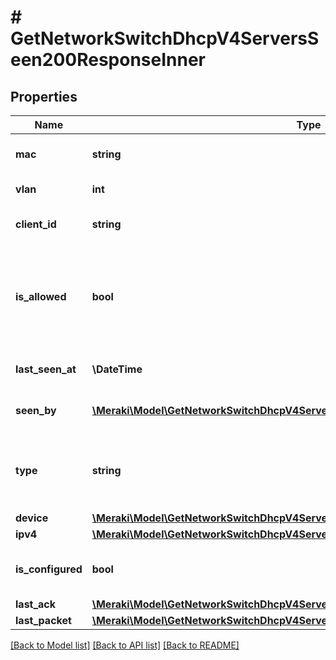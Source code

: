 # # GetNetworkSwitchDhcpV4ServersSeen200ResponseInner

## Properties

Name | Type | Description | Notes
------------ | ------------- | ------------- | -------------
**mac** | **string** | Mac address of the server. | [optional]
**vlan** | **int** | Vlan id of the server. | [optional]
**client_id** | **string** | Client id of the server if available. | [optional]
**is_allowed** | **bool** | Whether the server is allowed or blocked. Always true for configured servers. | [optional]
**last_seen_at** | **\DateTime** | Last time the server was seen. | [optional]
**seen_by** | [**\Meraki\Model\GetNetworkSwitchDhcpV4ServersSeen200ResponseInnerSeenByInner[]**](GetNetworkSwitchDhcpV4ServersSeen200ResponseInnerSeenByInner.md) | Devices that saw the server. | [optional]
**type** | **string** | server type. Can be a &#39;device&#39;, &#39;stack&#39;, or &#39;discovered&#39; (i.e client). | [optional]
**device** | [**\Meraki\Model\GetNetworkSwitchDhcpV4ServersSeen200ResponseInnerDevice**](GetNetworkSwitchDhcpV4ServersSeen200ResponseInnerDevice.md) |  | [optional]
**ipv4** | [**\Meraki\Model\GetNetworkSwitchDhcpV4ServersSeen200ResponseInnerIpv4**](GetNetworkSwitchDhcpV4ServersSeen200ResponseInnerIpv4.md) |  | [optional]
**is_configured** | **bool** | Whether the server is configured. | [optional]
**last_ack** | [**\Meraki\Model\GetNetworkSwitchDhcpV4ServersSeen200ResponseInnerLastAck**](GetNetworkSwitchDhcpV4ServersSeen200ResponseInnerLastAck.md) |  | [optional]
**last_packet** | [**\Meraki\Model\GetNetworkSwitchDhcpV4ServersSeen200ResponseInnerLastPacket**](GetNetworkSwitchDhcpV4ServersSeen200ResponseInnerLastPacket.md) |  | [optional]

[[Back to Model list]](../../README.md#models) [[Back to API list]](../../README.md#endpoints) [[Back to README]](../../README.md)
